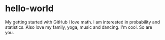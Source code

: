 # hello-world
My getting started with GitHub
I love math. I am interested in probability and statistics. Also love my family, yoga, music and dancing. I'm cool. So are you.
